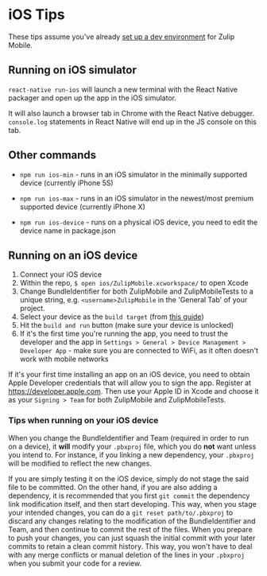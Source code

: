 # iOS Tips

These tips assume you've already [set up a dev
environment](build-run.md#main-steps) for Zulip Mobile.

## Running on iOS simulator
`react-native run-ios` will launch a new terminal with the React Native
packager and open up the app in the iOS simulator.

It will also launch a browser tab in Chrome with the React Native debugger.
`console.log` statements in React Native will end up in the JS console on
this tab.

## Other commands

* `npm run ios-min` - runs in an iOS simulator in the minimally supported device
(currently iPhone 5S)

* `npm run ios-max` - runs in an iOS simulator in the newest/most premium
supported device (currently iPhone X)

* `npm run ios-device` - runs on a physical iOS device, you need to edit the
device name in package.json

## Running on an iOS device
1. Connect your iOS device
2. Within the repo, `$ open ios/ZulipMobile.xcworkspace/` to open Xcode
3. Change BundleIdentifier for both ZulipMobile and ZulipMobileTests to a
unique string, e.g. `<username>ZulipMobile` in the 'General Tab' of your project.
4. Select your device as the `build target` (from [this guide](https://facebook.github.io/react-native/docs/running-on-device.html))
5. Hit the `build and run` button (make sure your device is unlocked)
6. If it's the first time you're running the app, you need to trust the
developer and the app in `Settings > General > Device Management > Developer
App` - make sure you are connected to WiFi, as it often doesn't work with
mobile networks

If it's your first time installing an app on an iOS device, you need to
obtain Apple Developer credentials that will allow you to sign the app.
Register at https://developer.apple.com. Then use your Apple ID in Xcode
and choose it as your `Signing > Team` for both ZulipMobile and ZulipMobileTests.

### Tips when running on your iOS device
When you change the BundleIdentifier and Team (required in order to run on a device),
it **will** modify your `.pbxproj` file, which you do **not** want unless you intend
to. For instance, if you linking a new dependency, your `.pbxproj` will be modified to
reflect the new changes.

If you are simply testing it on the iOS device, simply do not stage the said file to
be committed. On the other hand, if you are also adding a dependency, it is recommended
that you first `git commit` the dependency link modification itself, and then start
developing. This way, when you stage your intended changes, you can do a `git reset
path/to/.pbxproj` to discard any changes relating to the modification of the BundleIdentifier
and Team, and then continue to commit the rest of the files. When you prepare to push your
changes, you can just squash the initial commit with your later commits to retain a clean
commit history. This way, you won't have to deal with any merge conflicts or manual
deletion of the lines in your `.pbxproj` when you submit your code for a review.
